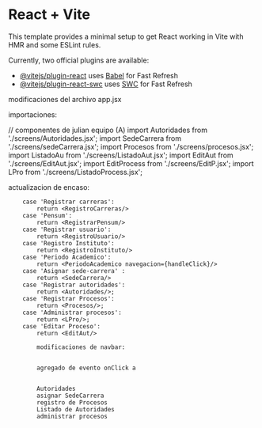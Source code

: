 # React + Vite

This template provides a minimal setup to get React working in Vite with HMR and some ESLint rules.

Currently, two official plugins are available:

- [@vitejs/plugin-react](https://github.com/vitejs/vite-plugin-react/blob/main/packages/plugin-react/README.md) uses [Babel](https://babeljs.io/) for Fast Refresh
- [@vitejs/plugin-react-swc](https://github.com/vitejs/vite-plugin-react-swc) uses [SWC](https://swc.rs/) for Fast Refresh



modificaciones del archivo app.jsx 

importaciones:

// componentes de julian equipo (A)
import Autoridades from './screens/Autoridades.jsx';
import SedeCarrera from './screens/sedeCarrera.jsx';
import Procesos from './screens/procesos.jsx';
import ListadoAu from './screens/ListadoAut.jsx';
import EditAut from './screens/EditAut.jsx';
import EditProcess from './screens/EditP.jsx';
import LPro from './screens/ListadoProcess.jsx';


actualizacion de encaso:



        case 'Registrar carreras':
            return <RegistroCarreras/>
        case 'Pensum':
            return <RegistrarPensum/>
        case 'Registrar usuario':
            return <RegistroUsuario/>
        case 'Registro Instituto':
            return <RegistroInstituto/>
        case 'Periodo Academico':
            return <PeriodoAcademico navegacion={handleClick}/>
        case 'Asignar sede-carrera' :
            return <SedeCarrera/>
        case 'Registrar autoridades':
            return <Autoridades/>;
        case 'Registrar Procesos':
            return <Procesos/>;
        case 'Administrar procesos':
            return <LPro/>;
        case 'Editar Proceso':
            return <EditAut/> 

            modificaciones de navbar:


            agregado de evento onClick a 


            Autoridades
            asignar SedeCarrera
            registro de Procesos
            Listado de Autoridades
            administrar procesos